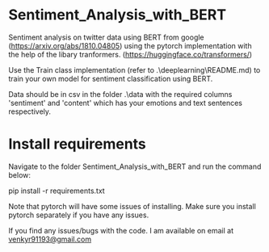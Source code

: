 # Sentiment_Analysis_with_BERT
Sentiment analysis on twitter data using BERT from google (https://arxiv.org/abs/1810.04805)
using the pytorch implementation with the help of the libary tranformers. (https://huggingface.co/transformers/)

Use the Train class implementation (refer to .\deeplearning\README.md) to train your own model for sentiment classification using BERT.

Data should be in csv in the folder .\data with the required columns 'sentiment' and 'content' 
which has your emotions and text sentences respectively.

# Install requirements

Navigate to the folder Sentiment_Analysis_with_BERT and run the command below:

pip install -r requirements.txt

Note that pytorch will have some issues of installing. Make sure you install pytorch separately if you have any issues.

If you find any issues/bugs with the code. I am available on email at venkyr91193@gmail.com

